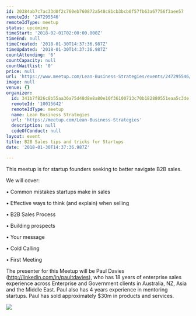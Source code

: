 ```yaml
---
id: 20384ab7c7ac33d0f2c760eb760872a548c81cb3bcb0f57fb63a67756f3aee57
remoteId: '247295546'
remoteIdType: meetup
status: upcoming
timeStart: '2018-02-01T02:00:00.000Z'
timeEnd: null
timeCreated: '2018-01-30T14:37:36.987Z'
timeUpdated: '2018-01-30T14:37:36.987Z'
countAttending: '6'
countCapacity: null
countWaitlist: '0'
price: null
url: 'https://www.meetup.com/Lean-Business-Strategies/events/247295546/'
image: null
venue: {}
organizer:
  id: 341b7f826c8b55aa36a75d48d8e8a80e10f36100713c70b182880551eaa5c3de
  remoteId: '10015642'
  remoteIdType: meetup
  name: Lean Business Strategies
  url: 'https://meetup.com/Lean-Business-Strategies'
  description: null
  codeOfConduct: null
layout: event
title: B2B Sales tips and tricks for Startups
date: '2018-01-30T14:37:36.987Z'

---
```

<p>This meetup is for startup founders seeking to better navigate B2B sales.</p> <p>We will cover:</p> <p>• Common mistakes startups make in sales</p> <p>• Effective ways to think (and explain) when selling</p> <p>• B2B Sales Process</p> <p>• Building prospects</p> <p>• Your message</p> <p>• Cold Calling</p> <p>• First Meeting</p> <p>The presenter for this Meetup will be Paul Davies (<a href="http://linkedin.com/in/paultdavies" class="linkified">http://linkedin.com/in/paultdavies</a>), who has 18 years of enterprise sales experience across Enterprise and Government clients in Australia, NZ, Asia and the Middle East. Paul also has 4 years experience in mentoring startups. Paul has sold approximately $30m in products and services.</p> <p><img src="https://secure.meetupstatic.com/photos/event/a/5/8/600_461342648.jpeg" /></p>
